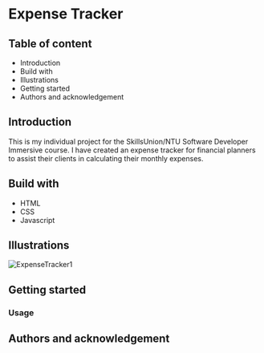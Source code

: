 # Expense Tracker
## Table of content
- Introduction
- Build with
- Illustrations
- Getting started
- Authors and acknowledgement
## Introduction
This is my individual project for the SkillsUnion/NTU Software Developer Immersive course. I have created an expense tracker for financial planners to assist their clients in calculating their monthly expenses.
## Build with
- HTML
- CSS
- Javascript
## Illustrations
![ExpenseTracker1](https://user-images.githubusercontent.com/97491942/156115921-759288f7-335b-4929-a4e0-b025c64c3e4b.PNG)

## Getting started
### Usage
## Authors and acknowledgement
